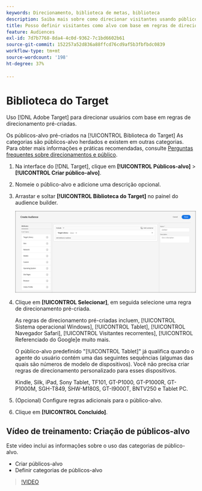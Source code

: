 ```yaml
---
keywords: Direcionamento, biblioteca de metas, biblioteca
description: Saiba mais sobre como direcionar visitantes usando públicos-alvo herdados pré-criados.
title: Posso definir visitantes como alvo com base em regras de direcionamento pré-criadas?
feature: Audiences
exl-id: 7d7b7768-8da4-4c0d-9362-7c1bd6602b61
source-git-commit: 152257a52d836a88ffcd76cd9af5b3fbfbdc0839
workflow-type: tm+mt
source-wordcount: '198'
ht-degree: 37%

---
```


# Biblioteca do Target

Uso [!DNL Adobe Target] para direcionar usuários com base em regras de direcionamento pré-criadas.

Os públicos-alvo pré-criados na [!UICONTROL Biblioteca do Target] As categorias são públicos-alvo herdados e existem em outras categorias. Para obter mais informações e práticas recomendadas, consulte [Perguntas frequentes sobre direcionamentos e público](/help/main/c-target/c-troubleshooting-targets-and-audiences/troubleshooting-targets-and-audiences.md#concept_C4EE4B8F4840430CBD798D579A8F208D).

1. Na interface do [!DNL Target], clique em **[!UICONTROL Públicos-alvo]** > **[!UICONTROL Criar público-alvo]**.
1. Nomeie o público-alvo e adicione uma descrição opcional.
1. Arrastar e soltar **[!UICONTROL Biblioteca do Target]** no painel do audience builder.

   ![Biblioteca do Target](assets/target_library.png)

1. Clique em **[!UICONTROL Selecionar]**, em seguida selecione uma regra de direcionamento pré-criada.

   As regras de direcionamento pré-criadas incluem, [!UICONTROL Sistema operacional Windows], [!UICONTROL Tablet], [!UICONTROL Navegador Safari], [!UICONTROL Visitantes recorrentes], [!UICONTROL Referenciado do Google]e muito mais.

   O público-alvo predefinido &quot;[!UICONTROL Tablet]&quot; já qualifica quando o agente do usuário contém uma das seguintes sequências (algumas das quais são números de modelo de dispositivos). Você não precisa criar regras de direcionamento personalizado para esses dispositivos.

   Kindle, Silk, iPad, Sony Tablet, TF101, GT-P1000, GT-P1000R, GT-P1000M, SGH-T849, SHW-M180S, GT-I9000T, BNTV250 e Tablet PC.

1. (Opcional) Configure regras adicionais para o público-alvo.
1. Clique em **[!UICONTROL Concluído]**.

## Vídeo de treinamento: Criação de públicos-alvo

Este vídeo inclui as informações sobre o uso das categorias de público-alvo.

* Criar públicos-alvo
* Definir categorias de públicos-alvo

>[!VIDEO](https://video.tv.adobe.com/v/17392)
